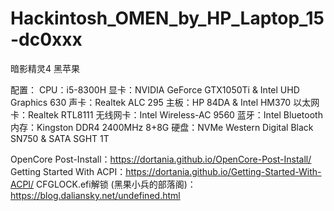 # Hackintosh_OMEN_by_HP_Laptop_15-dc0xxx
暗影精灵4 黑苹果

配置：
CPU：i5-8300H
显卡：NVIDIA GeForce GTX1050Ti & Intel UHD Graphics 630
声卡：Realtek ALC 295
主板：HP 84DA & Intel HM370
以太网卡：Realtek RTL8111
无线网卡：Intel Wireless-AC 9560
蓝牙：Intel Bluetooth
内存：Kingston DDR4 2400MHz 8+8G
硬盘：NVMe Western Digital Black SN750 & SATA SGHT 1T



OpenCore Post-Install：https://dortania.github.io/OpenCore-Post-Install/
Getting Started With ACPI：https://dortania.github.io/Getting-Started-With-ACPI/
CFGLOCK.efi解锁 (黑果小兵的部落阁)：https://blog.daliansky.net/undefined.html
